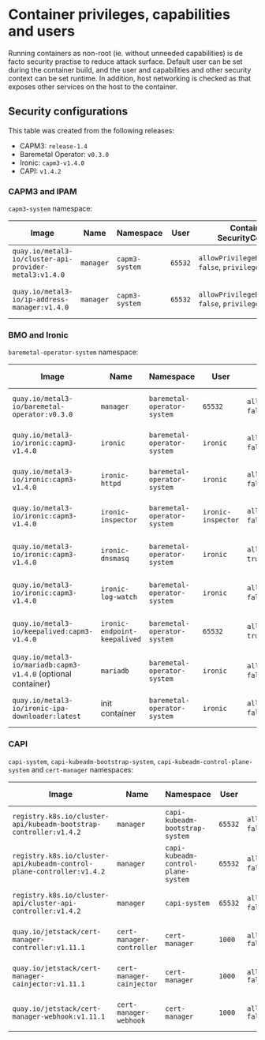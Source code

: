 # Container privileges, capabilities and users

Running containers as non-root (ie. without unneeded capabilities) is de facto security practise
to reduce attack surface. Default user can be set during the container build, and the user and
capabilities and other security context can be set runtime. In addition, host networking is checked
as that exposes other services on the host to the container.

## Security configurations

This table was created from the following releases:

* CAPM3: `release-1.4`
* Baremetal Operator: `v0.3.0`
* Ironic: `capm3-v1.4.0`
* CAPI: `v1.4.2`

### CAPM3 and IPAM

`capm3-system` namespace:

| Image | Name | Namespace | User | Container SecurityContext | Capabilities | Deployment SecurityContext | Host Network |
|---|---|---|---|---|---|---|---|
| `quay.io/metal3-io/cluster-api-provider-metal3:v1.4.0`|  `manager`| `capm3-system` | `65532` | `allowPrivilegeEscalation: false`, `privileged: false` | `drop: ALL` | `runAsNonRoot: true`, `seccompProfile: RuntimeDefault` ||
| `quay.io/metal3-io/ip-address-manager:v1.4.0` | `manager` | `capm3-system` | `65532` | `allowPrivilegeEscalation: false`, `privileged: false` | `drop: ALL` | `runAsNonRoot: true`, `seccompProfile: RuntimeDefault` ||

### BMO and Ironic

 `baremetal-operator-system` namespace:

| Image | Name | Namespace | User | Container SecurityContext | Capabilities | Deployment SecurityContext | Host Network |
|---|---|---|---|---|---|---|---|
| `quay.io/metal3-io/baremetal-operator:v0.3.0` | `manager` | `baremetal-operator-system` | `65532` | `allowPrivilegeEscalation: false`, `privileged: false` | `drop: ALL` | `runAsNonRoot: true`, `seccompProfile: RuntimeDefault` ||
| `quay.io/metal3-io/ironic:capm3-v1.4.0` | `ironic` | `baremetal-operator-system` | `ironic` | `allowPrivilegeEscalation: false`, `privileged: false` | `drop: ALL` | `runAsNonRoot: true`, `seccompProfile: RuntimeDefault` | `true` |
| `quay.io/metal3-io/ironic:capm3-v1.4.0` | `ironic-httpd` | `baremetal-operator-system` | `ironic` | `allowPrivilegeEscalation: false`, `privileged: false` | `drop: ALL` | `runAsNonRoot: true`, `seccompProfile: RuntimeDefault` | `true` |
| `quay.io/metal3-io/ironic:capm3-v1.4.0`| `ironic-inspector` | `baremetal-operator-system` | `ironic-inspector` | `allowPrivilegeEscalation: false`, `privileged: false` | `drop: ALL` | `runAsNonRoot: true`, `seccompProfile: RuntimeDefault` | `true` |
| `quay.io/metal3-io/ironic:capm3-v1.4.0` | `ironic-dnsmasq` | `baremetal-operator-system` | `ironic` | `allowPrivilegeEscalation: true`, `privileged: false` | `drop: ALL`, `NET_ADMIN`, `NET_RAW`, `NET_BIND_SERVICE`  | `runAsNonRoot: true`, `seccompProfile: RuntimeDefault` | `true` |
| `quay.io/metal3-io/ironic:capm3-v1.4.0` | `ironic-log-watch` | `baremetal-operator-system` | `ironic` | `allowPrivilegeEscalation: false`, `privileged: false` | `drop: ALL` | `runAsNonRoot: true`, `seccompProfile: RuntimeDefault` | `true` |
| `quay.io/metal3-io/keepalived:capm3-v1.4.0` | `ironic-endpoint-keepalived` | `baremetal-operator-system` | `65532` | `allowPrivilegeEscalation: true`, `privileged: false` | `drop: ALL`, `CAP_NET_ADMIN`, `CAP_NET_RAW`, `CAP_NET_BROADCAST` | `runAsNonRoot: true`, `seccompProfile: RuntimeDefault` | `true` |
| `quay.io/metal3-io/mariadb:capm3-v1.4.0` (optional container) | `mariadb` | `baremetal-operator-system` | `ironic` | `allowPrivilegeEscalation: false`, `privileged: false` | `drop: ALL` | `runAsNonRoot: true`, `seccompProfile: RuntimeDefault` | `true` |
| `quay.io/metal3-io/ironic-ipa-downloader:latest` | init container | `baremetal-operator-system` | `ironic` | `allowPrivilegeEscalation: false`, `privileged: false` | `drop: ALL` | `runAsNonRoot: true`, `seccompProfile: RuntimeDefault` | `true` |

### CAPI

`capi-system`, `capi-kubeadm-bootstrap-system`,
`capi-kubeadm-control-plane-system` and `cert-manager` namespaces:

| Image | Name | Namespace | User | Container SecurityContext | Capabilities | Deployment SecurityContext | Host Network |
|---|---|---|---|---|---|---|---|
| `registry.k8s.io/cluster-api/kubeadm-bootstrap-controller:v1.4.2` | `manager` | `capi-kubeadm-bootstrap-system` | `65532` | `allowPrivilegeEscalation: false`, `privileged: false` | `drop: ALL` | `runAsNonRoot: true`, `seccompProfile: RuntimeDefault` ||
| `registry.k8s.io/cluster-api/kubeadm-control-plane-controller:v1.4.2` | `manager`| `capi-kubeadm-control-plane-system` | `65532` | `allowPrivilegeEscalation: false`, `privileged: false` | `drop: ALL` | `runAsNonRoot: true`, `seccompProfile: RuntimeDefault` ||
| `registry.k8s.io/cluster-api/cluster-api-controller:v1.4.2` | `manager` | `capi-system` | `65532` | `allowPrivilegeEscalation: false`, `privileged: false` | `drop: ALL` | `runAsNonRoot: true`, `seccompProfile: RuntimeDefault` ||
| `quay.io/jetstack/cert-manager-controller:v1.11.1` | `cert-manager-controller`| `cert-manager` | `1000` | `allowPrivilegeEscalation: false` | `drop: ALL` | `runAsNonRoot: true`, `seccompProfile: RuntimeDefault` ||
| `quay.io/jetstack/cert-manager-cainjector:v1.11.1` | `cert-manager-cainjector`| `cert-manager` | `1000` | `allowPrivilegeEscalation: false` | `drop: ALL` | `runAsNonRoot: true`, `seccompProfile: RuntimeDefault` ||
| `quay.io/jetstack/cert-manager-webhook:v1.11.1` | `cert-manager-webhook`| `cert-manager` | `1000` | `allowPrivilegeEscalation: false` | `drop: ALL` | `runAsNonRoot: true`, `seccompProfile: RuntimeDefault` ||
